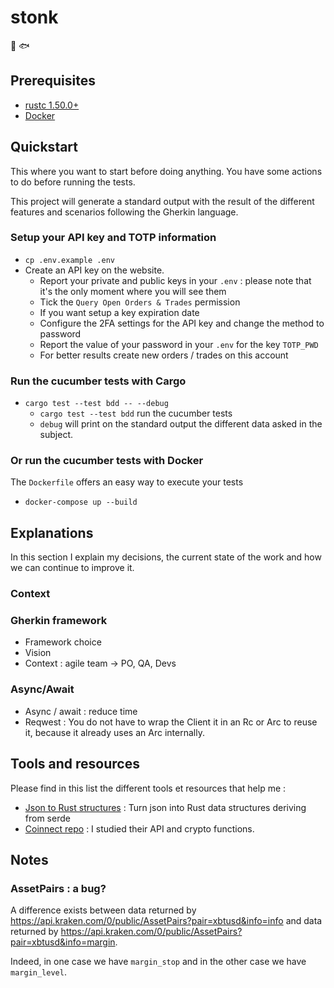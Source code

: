# stonk

🐋 🐟

## Prerequisites

- [rustc 1.50.0+](https://www.rust-lang.org/fr/)
- [Docker](https://www.docker.com/get-started)

## Quickstart

This where you want to start before doing anything. You have some actions to do
before running the tests.

This project will generate a standard output with the result of the different
features and scenarios following the Gherkin language.

### Setup your API key and TOTP information

- `cp .env.example .env`
- Create an API key on the website.
  - Report your private and public keys in your `.env` : please note that it's the only moment where you will see them
  - Tick the `Query Open Orders & Trades` permission
  - If you want setup a key expiration date
  - Configure the 2FA settings for the API key and change the method to password
  - Report the value of your password in your `.env` for the key `TOTP_PWD`
  - For better results create new orders / trades on this account

### Run the cucumber tests with Cargo

- `cargo test --test bdd -- --debug`
  - `cargo test --test bdd` run the cucumber tests
  - `debug` will print on the standard output the different data asked in the subject.

### Or run the cucumber tests with Docker

The `Dockerfile` offers an easy way to execute your tests

- `docker-compose up --build`

## Explanations

In this section I explain my decisions, the current state of the work and how
we can continue to improve it.

### Context

### Gherkin framework

- Framework choice
- Vision
- Context : agile team -> PO, QA, Devs

### Async/Await

- Async / await : reduce time
- Reqwest : You do not have to wrap the Client it in an Rc or Arc to reuse it, because it already uses an Arc internally.

## Tools and resources

Please find in this list the different tools et resources that help me :

- [Json to Rust structures](https://transform.tools/json-to-rust-serde) : Turn json into Rust data structures deriving from serde
- [Coinnect repo](https://github.com/hugues31/coinnect/blob/master/src/kraken/api.rs) : I studied their API and crypto functions.

## Notes

### AssetPairs : a bug?

A difference exists between data returned by https://api.kraken.com/0/public/AssetPairs?pair=xbtusd&info=info
and data returned by https://api.kraken.com/0/public/AssetPairs?pair=xbtusd&info=margin.

Indeed, in one case we have `margin_stop` and in the other case we have `margin_level`.
